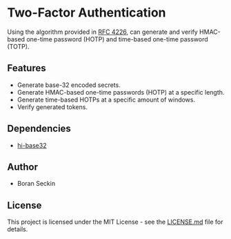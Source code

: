 # Two-Factor Authentication
Using the algorithm provided in [RFC 4226](https://tools.ietf.org/rfc/rfc4226), can generate and verify HMAC-based one-time password (HOTP) and time-based one-time password (TOTP).

## Features
- Generate base-32 encoded secrets.
- Generate HMAC-based one-time passwords (HOTP) at a specific length.
- Generate time-based HOTPs at a specific amount of windows.
- Verify generated tokens.

## Dependencies
- [hi-base32](https://www.npmjs.com/package/hi-base32)

## Author
- Boran Seckin

## License
This project is licensed under the MIT License - see the [LICENSE.md](LICENSE.md) file for details.
